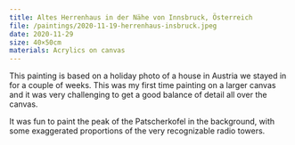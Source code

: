 ```yaml
---
title: Altes Herrenhaus in der Nähe von Innsbruck, Österreich
file: /paintings/2020-11-19-herrenhaus-insbruck.jpeg
date: 2020-11-29
size: 40×50cm
materials: Acrylics on canvas
---
```


This painting is based on a holiday photo of a house in Austria we stayed in for a couple of weeks. This was my first time painting on a larger canvas and it was very challenging to get a good balance of detail all over the canvas.

It was fun to paint the peak of the Patscherkofel in the background, with some exaggerated proportions of the very recognizable radio towers.